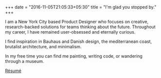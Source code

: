 +++
date = "2016-11-05T21:05:33+05:30"
title = "I'm glad you stopped by."
+++

I am a New York City based Product Designer who focuses on creative, research-backed solutions for teams thinking about the future. Throughout my career, I have remained user-obsessed and eternally curious.

I find inspiration in Bauhaus and Danish design, the mediterranean coast, brutalist architecture, and minimalism.

In my free time you can find me painting, writing code, or wandering through a museum.

[Résumé](https://drive.google.com/file/d/1b3EqJCgbWWR8SZLU6LhHXcAYqG7fqGza/view?usp=sharing)
